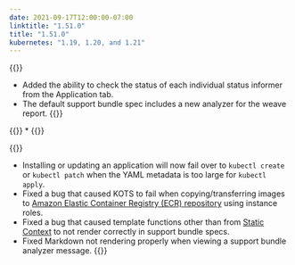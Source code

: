 ```yaml
---
date: 2021-09-17T12:00:00-07:00
linktitle: "1.51.0"
title: "1.51.0"
kubernetes: "1.19, 1.20, and 1.21"
---
```


{{<features>}}
 * Added the ability to check the status of each individual status informer from the Application tab.
 * The default support bundle spec includes a new analyzer for the weave report.
{{</features>}}

{{<changes>}}
 * 
{{</changes>}}

{{<fixes>}}
 * Installing or updating an application will now fail over to `kubectl create` or `kubectl patch` when the YAML metadata is too large for `kubectl apply`.
 * Fixed a bug that caused KOTS to fail when copying/transferring images to [Amazon Elastic Container Registry (ECR) repository](/kotsadm/registries/self-hosted-registry/#docker-registry) using instance roles.
 * Fixed a bug that caused template functions other than from [Static Context](https://kots.io/reference/template-functions/static-context/) to not render correctly in support bundle specs.
 * Fixed Markdown not rendering properly when viewing a support bundle analyzer message.
{{</fixes>}}
